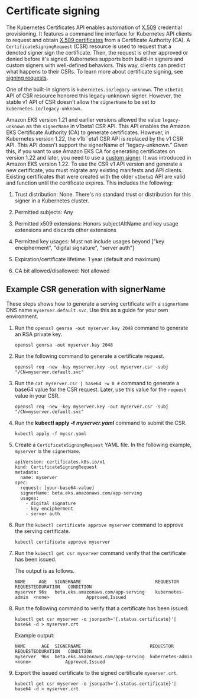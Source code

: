 # Certificate signing<a name="cert-signing"></a>

The Kubernetes Certificates API enables automation of [X\.509](https://www.itu.int/rec/T-REC-X.509) credential provisioning\. It features a command line interface for Kubernetes API clients to request and obtain [X\.509 certificates](https://kubernetes.io/docs/tasks/tls/managing-tls-in-a-cluster/) from a Certificate Authority \(CA\)\. A `CertificateSigningRequest` \(CSR\) resource is used to request that a denoted signer sign the certificate\. Then, the request is either approved or denied before it's signed\. Kubernetes supports both build\-in signers and custom signers with well\-defined behaviors\. This way, clients can predict what happens to their CSRs\. To learn more about certificate signing, see [signing requests](https://kubernetes.io/docs/reference/access-authn-authz/certificate-signing-requests/)\.

One of the built\-in signers is `kubernetes.io/legacy-unknown`\. The `v1beta1` API of CSR resource honored this legacy\-unknown signer\. However, the stable v1 API of CSR doesn't allow the `signerName` to be set to `kubernetes.io/legacy-unknown`\.

Amazon EKS version 1\.21 and earlier versions allowed the value `legacy-unknown` as the `signerName` in v1beta1 CSR API\. This API enables the Amazon EKS Certificate Authority \(CA\) to generate certificates\. However, in Kubernetes version 1\.22, the v1b``eta1 CSR API is replaced by the v1 CSR API\. This API doesn't support the signerName of “legacy\-unknown\.” Given this, if you want to use Amazon EKS CA for generating certificates on version 1\.22 and later, you need to use a [custom signer]()\. It was introduced in Amazon EKS version 1\.22\. To use the CSR v1 API version and generate a new certificate, you must migrate any existing manifests and API clients\. Existing certificates that were created with the older `v1beta1` API are valid and function until the certificate expires\. This includes the following:

1. Trust distribution: None\. There's no standard trust or distribution for this signer in a Kubernetes cluster\.

1. Permitted subjects: Any

1. Permitted x509 extensions: Honors subjectAltName and key usage extensions and discards other extensions

1. Permitted key usages: Must not include usages beyond \["key encipherment", "digital signature", "server auth"\]

1. Expiration/certificate lifetime: 1 year \(default and maximum\) 

1. CA bit allowed/disallowed: Not allowed

## Example CSR generation with signerName<a name="csr-example"></a>

These steps shows how to generate a serving certificate with a `signerName` DNS name `myserver.default.svc`\. Use this as a guide for your own environment\.

1. Run the `openssl genrsa -out myserver.key 2048` command to generate an RSA private key\.

   ```
   openssl genrsa -out myserver.key 2048
   ```

1. Run the following command to generate a certificate request\.

   ```
   openssl req -new -key myserver.key -out myserver.csr -subj "/CN=myserver.default.svc"
   ```

1. Run the `cat myserver.csr | base64 -w 0 #` command to generate a base64 value for the CSR request\. Later, use this value for the `request` value in your CSR\.

   ```
   openssl req -new -key myserver.key -out myserver.csr -subj "/CN=myserver.default.svc"
   ```

1. Run the **kubectl apply \-f *myserver\.yaml*** command to submit the CSR\.

   ```
   kubectl apply -f mycsr.yaml
   ```

1. Create a `CertificateSigningRequest` YAML file\. In the following example, `myserver` is the `signerName`\.

   ```
   apiVersion: certificates.k8s.io/v1
   kind: CertificateSigningRequest
   metadata:
     name: myserver
   spec:
     request: [your-base64-value]
     signerName: beta.eks.amazonaws.com/app-serving
     usages:
       - digital signature
       - key encipherment
       - server auth
   ```

1. Run the `kubectl certificate approve myserver` command to approve the serving certificate\.

   ```
   kubectl certificate approve myserver
   ```

1. Run the `kubectl get csr myserver` command verify that the certificate has been issued\.

   The output is as follows\.

   ```
   NAME     AGE   SIGNERNAME                            REQUESTOR         REQUESTEDDURATION   CONDITION
   myserver 96s   beta.eks.amazonaws.com/app-serving    kubernetes-admin  <none>              Approved,Issued
   ```

1. Run the following command to verify that a certificate has been issued:

   ```
   kubectl get csr myserver -o jsonpath='{.status.certificate}'| base64 -d > myserver.crt
   ```

   Example output:

   ```
   NAME      AGE  SIGNERNAME                          REQUESTOR       REQUESTEDDURATION   CONDITION
   myserver  96s  beta.eks.amazonaws.com/app-serving  kubernetes-admin <none>             Approved,Issued
   ```

1. Export the issued certificate to the signed certificate `myserver.crt`\.

   ```
   kubectl get csr myserver -o jsonpath='{.status.certificate}'| base64 -d > myserver.crt
   ```